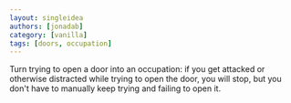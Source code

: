 ```yaml
---
layout: singleidea
authors: [jonadab]
category: [vanilla]
tags: [doors, occupation]
---
```

Turn trying to open a door into an occupation: if you get attacked or otherwise distracted while trying to open the door, you will stop, but you don't have to manually keep trying and failing to open it.
